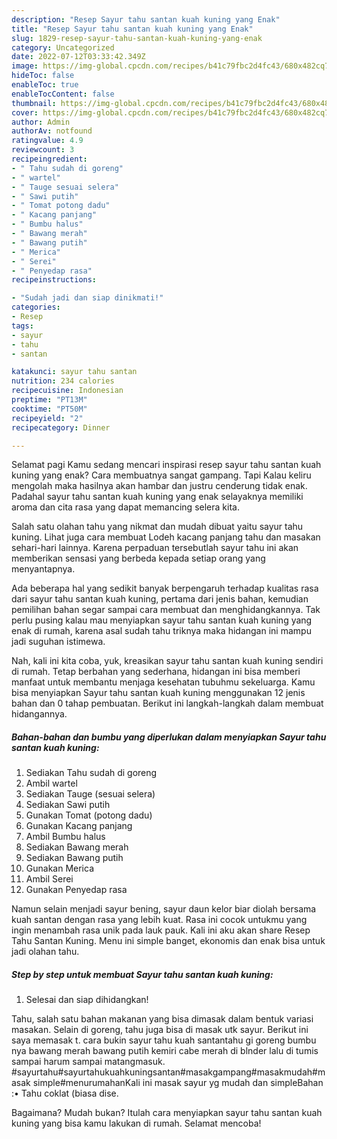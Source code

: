 ```yaml
---
description: "Resep Sayur tahu santan kuah kuning yang Enak"
title: "Resep Sayur tahu santan kuah kuning yang Enak"
slug: 1829-resep-sayur-tahu-santan-kuah-kuning-yang-enak
category: Uncategorized
date: 2022-07-12T03:33:42.349Z
image: https://img-global.cpcdn.com/recipes/b41c79fbc2d4fc43/680x482cq70/sayur-tahu-santan-kuah-kuning-foto-resep-utama.jpg
hideToc: false
enableToc: true
enableTocContent: false
thumbnail: https://img-global.cpcdn.com/recipes/b41c79fbc2d4fc43/680x482cq70/sayur-tahu-santan-kuah-kuning-foto-resep-utama.jpg
cover: https://img-global.cpcdn.com/recipes/b41c79fbc2d4fc43/680x482cq70/sayur-tahu-santan-kuah-kuning-foto-resep-utama.jpg
author: Admin
authorAv: notfound
ratingvalue: 4.9
reviewcount: 3
recipeingredient:
- " Tahu sudah di goreng"
- " wartel"
- " Tauge sesuai selera"
- " Sawi putih"
- " Tomat potong dadu"
- " Kacang panjang"
- " Bumbu halus"
- " Bawang merah"
- " Bawang putih"
- " Merica"
- " Serei"
- " Penyedap rasa"
recipeinstructions:

- "Sudah jadi dan siap dinikmati!"
categories:
- Resep
tags:
- sayur
- tahu
- santan

katakunci: sayur tahu santan 
nutrition: 234 calories
recipecuisine: Indonesian
preptime: "PT13M"
cooktime: "PT50M"
recipeyield: "2"
recipecategory: Dinner

---
```



Selamat pagi Kamu sedang mencari inspirasi resep sayur tahu santan kuah kuning yang enak? Cara membuatnya sangat gampang. Tapi Kalau keliru mengolah maka hasilnya akan hambar dan justru cenderung tidak enak. Padahal sayur tahu santan kuah kuning yang enak selayaknya memiliki aroma dan cita rasa yang dapat memancing selera kita.


Salah satu olahan tahu yang nikmat dan mudah dibuat yaitu sayur tahu kuning. Lihat juga cara membuat Lodeh kacang panjang tahu dan masakan sehari-hari lainnya. Karena perpaduan tersebutlah sayur tahu ini akan memberikan sensasi yang berbeda kepada setiap orang yang menyantapnya.

Ada beberapa hal yang sedikit banyak berpengaruh terhadap kualitas rasa dari sayur tahu santan kuah kuning, pertama dari jenis bahan, kemudian pemilihan bahan segar sampai cara membuat dan menghidangkannya. Tak perlu pusing kalau mau menyiapkan sayur tahu santan kuah kuning yang enak di rumah, karena asal sudah tahu triknya maka hidangan ini mampu jadi suguhan istimewa.


Nah, kali ini kita coba, yuk, kreasikan sayur tahu santan kuah kuning sendiri di rumah. Tetap berbahan yang sederhana, hidangan ini bisa memberi manfaat untuk membantu menjaga kesehatan tubuhmu sekeluarga. Kamu bisa menyiapkan Sayur tahu santan kuah kuning menggunakan 12 jenis bahan dan 0 tahap pembuatan. Berikut ini langkah-langkah dalam membuat hidangannya.

<!--inarticleads1-->

##### Bahan-bahan dan bumbu yang diperlukan dalam menyiapkan Sayur tahu santan kuah kuning:

1. Sediakan  Tahu sudah di goreng
1. Ambil  wartel
1. Sediakan  Tauge (sesuai selera)
1. Sediakan  Sawi putih
1. Gunakan  Tomat (potong dadu)
1. Gunakan  Kacang panjang
1. Ambil  Bumbu halus
1. Sediakan  Bawang merah
1. Sediakan  Bawang putih
1. Gunakan  Merica
1. Ambil  Serei
1. Gunakan  Penyedap rasa


Namun selain menjadi sayur bening, sayur daun kelor biar diolah bersama kuah santan dengan rasa yang lebih kuat. Rasa ini cocok untukmu yang ingin menambah rasa unik pada lauk pauk. Kali ini aku akan share Resep Tahu Santan Kuning. Menu ini simple banget, ekonomis dan enak bisa untuk jadi olahan tahu. 

<!--inarticleads2-->

##### Step by step untuk membuat Sayur tahu santan kuah kuning:


1. Selesai dan siap dihidangkan!

Tahu, salah satu bahan makanan yang bisa dimasak dalam bentuk variasi masakan. Selain di goreng, tahu juga bisa di masak utk sayur. Berikut ini saya memasak t. cara bukin sayur tahu kuah santantahu gi goreng bumbu nya bawang merah bawang putih kemiri cabe merah di blnder lalu di tumis sampai harum sampai matangmasuk. #sayurtahu#sayurtahukuahkuningsantan#masakgampang#masakmudah#masak simple#menurumahanKali ini masak sayur yg mudah dan simpleBahan :• Tahu coklat (biasa dise. 

Bagaimana? Mudah bukan? Itulah cara menyiapkan sayur tahu santan kuah kuning yang bisa kamu lakukan di rumah. Selamat mencoba!
